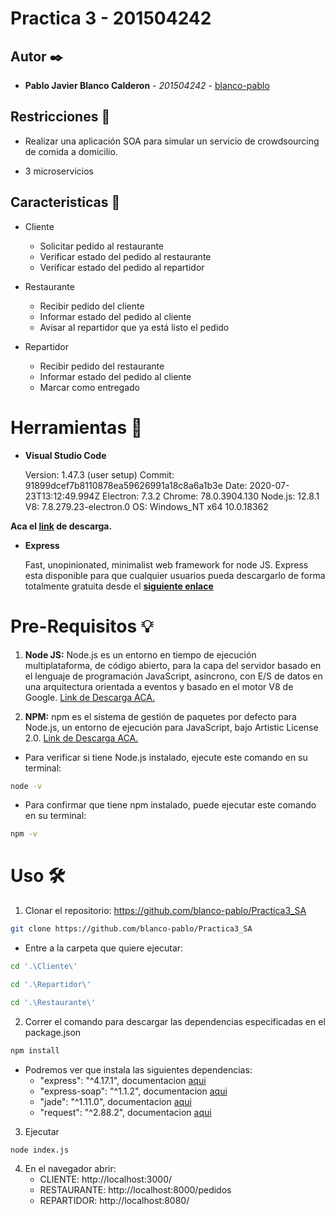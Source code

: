 # Practica 3 - 201504242

## Autor ✒️

* **Pablo Javier Blanco Calderon** - *201504242* - [blanco-pablo](https://github.com/blanco-pablo)

## Restricciones 🚀

* Realizar una aplicación SOA para simular un servicio de crowdsourcing de comida a domicilio.

* 3 microservicios

## Caracteristicas :necktie:

* Cliente
    * Solicitar pedido al restaurante
    * Verificar estado del pedido al restaurante
    * Verificar estado del pedido al repartidor

* Restaurante
    * Recibir pedido del cliente
    * Informar estado del pedido al cliente
    * Avisar al repartidor que ya está listo el pedido
* Repartidor
    * Recibir pedido del restaurante
    * Informar estado del pedido al cliente
     * Marcar como entregado
# Herramientas :hammer:

* __Visual Studio Code__

    Version: 1.47.3 (user setup)
    Commit: 91899dcef7b8110878ea59626991a18c8a6a1b3e
    Date: 2020-07-23T13:12:49.994Z
    Electron: 7.3.2
    Chrome: 78.0.3904.130
    Node.js: 12.8.1
    V8: 7.8.279.23-electron.0
    OS: Windows_NT x64 10.0.18362

__Aca el [link](https://code.visualstudio.com/download) de descarga.__

* __Express__

    Fast, unopinionated, minimalist web framework for node JS.
    Express esta disponible para que cualquier usuarios pueda descargarlo de forma totalmente gratuita desde el __[siguiente enlace](https://www.npmjs.com/package/express)__

# Pre-Requisitos :bulb:

1. __Node JS:__ Node.js es un entorno en tiempo de ejecución multiplataforma, de código abierto, para la capa del servidor basado en el lenguaje de programación JavaScript, asíncrono, con E/S de datos en una arquitectura orientada a eventos y basado en el motor V8 de Google. [Link de Descarga ACA.](https://nodejs.org/es/download/)

2. __NPM:__ npm es el sistema de gestión de paquetes por defecto para Node.js, un entorno de ejecución para JavaScript, bajo Artistic License 2.0. [Link de Descarga ACA.](https://www.npmjs.com/get-npm)

* Para verificar si tiene Node.js instalado, ejecute este comando en su terminal:
```bash
node -v
```
* Para confirmar que tiene npm instalado, puede ejecutar este comando en su terminal:
```bash
npm -v
```
# Uso 🛠️

1. Clonar el repositorio: https://github.com/blanco-pablo/Practica3_SA 
```bash
git clone https://github.com/blanco-pablo/Practica3_SA
```
* Entre a la carpeta que quiere ejecutar:
```bash
cd '.\Cliente\'
```
```bash
cd '.\Repartidor\'
```
```bash
cd '.\Restaurante\'
```
2. Correr el comando para descargar las dependencias especificadas en el package.json
```bash
npm install
```

* Podremos ver que instala las siguientes dependencias:
    * "express": "^4.17.1", documentacion [aqui](https://www.npmjs.com/package/express)
    * "express-soap": "^1.1.2", documentacion [aqui](https://www.npmjs.com/package/express-soap)
    * "jade": "^1.11.0", documentacion [aqui](https://www.npmjs.com/package/express-jade)
    * "request": "^2.88.2", documentacion [aqui](https://expressjs.com/es/api.html)

3. Ejecutar
```bash
node index.js
```
4. En el navegador abrir:
    * CLIENTE: http://localhost:3000/
    * RESTAURANTE: http://localhost:8000/pedidos
    * REPARTIDOR: http://localhost:8080/
